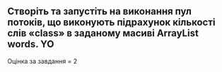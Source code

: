 Створіть та запустіть на виконання пул потоків, що виконують підрахунок кількості слів «class» в заданому масиві ArrayList<String> words.
YO
---
Оцінка за завдання = 2 